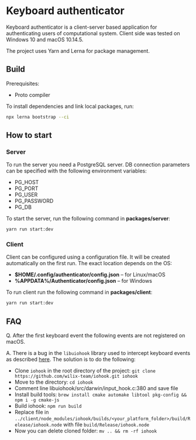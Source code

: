 # Keyboard authenticator

Keyboard authenticator is a client-server based application for authenticating users of computational system.
Client side was tested on Windows 10 and macOS 10.14.5.

The project uses Yarn and Lerna for package management.

## Build

Prerequisites:
- Proto compiler

To install dependencies and link local packages, run:

```bash
npx lerna bootstrap --ci
```

## How to start

### Server

To run the server you need a PostgreSQL server. DB connection parameters can be specified with the following environment variables:
- PG_HOST
- PG_PORT
- PG_USER
- PG_PASSWORD
- PG_DB

To start the server, run the following command in **packages/server**:

```bash
yarn run start:dev
```

### Client

Client can be configured using a configuration file. It will be created automatically on the first run. The exact location depends on the OS:
- **$HOME/.config/authenticator/config.json** – for Linux/macOS
- **%APPDATA%/Authenticator/config.json** – for Windows

To run client run the following command in **packages/client**:

```bash
yarn run start:dev
```

## FAQ

Q. After the first keyboard event the following events are not registered on macOS.

A. There is a bug in the `libuiohook` library used to intercept keyboard events as described [here](https://github.com/wilix-team/iohook/issues/124#issuecomment-513026388). The solution is to do the following:

- Clone `iohook` in the root directory of the project: `git clone https://github.com/wilix-team/iohook.git iohook`
- Move to the directory: `cd iohook`
- Comment line libuiohook/src/darwin/input_hook.c:380 and save file
- Install build tools: `brew install cmake automake libtool pkg-config && npm i -g cmake-js`
- Build iohook: `npm run build`
- Replace file in `../client/node_modules/iohook/builds/<your_platform_folder>/build/Release/iohook.node` with file `build/Release/iohook.node`
- Now you can delete cloned folder: `mv .. && rm -rf iohook`
